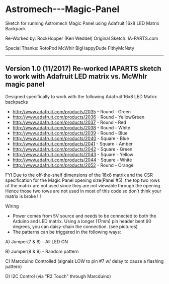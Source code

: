 # Astromech---Magic-Panel

Sketch for running Astromech Magic Panel using Adafruit 16x8 LED Matrix Backpack

Re-Worked by: RockHopper (Ken Weddel)
Original Sketch: IA-PARTS.com

Special Thanks:
  RotoPod
  McWhlr
  BigHappyDude
  FlthyMcNsty

-------------------------------------------------------------------------------
Version 1.0 (11/2017)
Re-worked IAPARTS sketch to work with Adafruit LED matrix vs. McWhlr magic panel
-------------------------------------------------------------------------------

Designed specifically to work with the following Adafruit 16x8 LED Matrix backpacks
- http://www.adafruit.com/products/2035 - Round  - Green
- http://www.adafruit.com/products/2036 - Round  - YellowGreen
- http://www.adafruit.com/products/2037 - Round  - Red
- http://www.adafruit.com/products/2038 - Round  - White
- http://www.adafruit.com/products/2039 - Round  - Blue
- http://www.adafruit.com/products/2040 - Square - Blue
- http://www.adafruit.com/products/2041 - Square - Amber
- http://www.adafruit.com/products/2042 - Square - Green
- http://www.adafruit.com/products/2043 - Square - Yellow
- http://www.adafruit.com/products/2044 - Square - White
- http://www.adafruit.com/products/2052 - Round  - Orange

FYI
Due to the off-the-shelf dimensions of the 16x8 matrix and the CSR specification for the Magic Panel opening size(Panel #5), the top two rows of the matrix are not used since they are not viewable through the opening.
Hence those two rows are not used in most of this code so don't think your matrix is broke !!!

Wiring
- Power comes from 5V source and needs to be connected to both the Arduino and LED matrix. Using a longer (17mm) pin header bent 90 degrees, you can daisy-chain the connection. (see pictures)
- The patterns can be triggered in the following ways:

A) Jumper(7 & 8) - All LED ON

B) Jumper(8 & 9) - Random pattern

C) Marcduino Controlled (signals LOW to pin #7 w/ delay to cause a flashing pattern)

D) I2C Control (via "R2 Touch" through Marcduino)
